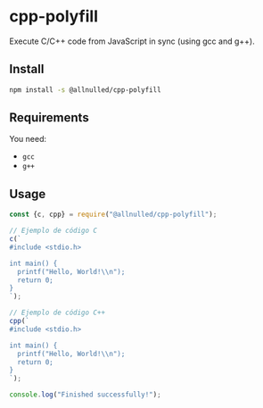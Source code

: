 # cpp-polyfill

Execute C/C++ code from JavaScript in sync (using gcc and g++).

## Install

```sh
npm install -s @allnulled/cpp-polyfill
```

## Requirements

You need:

- `gcc`
- `g++`

## Usage

```js
const {c, cpp} = require("@allnulled/cpp-polyfill");

// Ejemplo de código C
c(`
#include <stdio.h>

int main() {
  printf("Hello, World!\\n");
  return 0;
}
`);

// Ejemplo de código C++
cpp(`
#include <stdio.h>

int main() {
  printf("Hello, World!\\n");
  return 0;
}
`);

console.log("Finished successfully!");
```